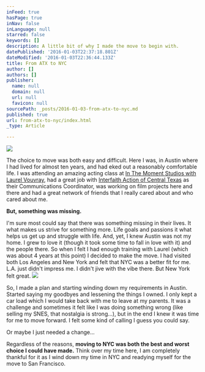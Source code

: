 ```yaml
---
inFeed: true
hasPage: true
inNav: false
inLanguage: null
starred: false
keywords: []
description: A little bit of why I made the move to begin with.
datePublished: '2016-01-03T22:37:18.801Z'
dateModified: '2016-01-03T22:36:44.133Z'
title: From ATX to NYC
author: []
authors: []
publisher:
  name: null
  domain: null
  url: null
  favicon: null
sourcePath: _posts/2016-01-03-from-atx-to-nyc.md
published: true
url: from-atx-to-nyc/index.html
_type: Article

---
```

![](https://the-grid-user-content.s3-us-west-2.amazonaws.com/edb0c2c3-d030-48d5-873e-98966412f014.jpg)

The choice to move was both easy and difficult. Here I was, in Austin where I had lived for almost ten years, and had eked out a reasonably comfortable life. I was attending an amazing acting class at [In The Moment Studios with Laurel Vouvray][0], had a great job with [Interfaith Action of Central Texas][1] as their Communications Coordinator, was working on film projects here and there and had a great network of friends that I really cared about and who cared about me.

**But, something was missing.**

I'm sure most could say that there was something missing in their lives. It what makes us strive for something more. Life goals and passions it what helps us get up and struggle with life. And, yet, I knew Austin was not my home. I grew to love it (though it took some time to fall in love with it) and the people there. So when I felt I had enough training with Laurel (which was about 4 years at this point) I decided to make the move. I had visited both Los Angeles and New York and felt that NYC was a better fit for me. L.A. just didn't impress me. I didn't jive with the vibe there. But New York felt great. ![](https://the-grid-user-content.s3-us-west-2.amazonaws.com/682b956a-6ed7-4e58-9d83-a66717165366.jpg)

So, I made a plan and starting winding down my requirements in Austin. Started saying my goodbyes and lessening the things I owned. I only kept a car load which I would take back with me to leave at my parents. It was a challenge and sometimes it felt like I was doing something wrong (like selling my SNES, that nostalgia is strong...), but in the end I knew it was time for me to move forward. I felt some kind of calling I guess you could say.

Or maybe I just needed a change...

Regardless of the reasons, **moving to NYC was both the best and worst choice I could have made.** Think over my time here, I am completely thankful for it as I wind down my time in NYC and readying myself for the move to San Francisco.

[0]: http://www.inthemomentacting.com/
[1]: http://interfaithtexas.org/